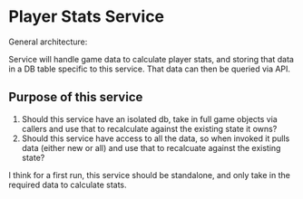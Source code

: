 # Player Stats Service

General architecture:

Service will handle game data to calculate player stats, and storing that data in a DB table specific to this service.
That data can then be queried via API.

## Purpose of this service

1. Should this service have an isolated db, take in full game objects via callers and use that to recalculate against the existing state it owns?
2. Should this service have access to all the data, so when invoked it pulls data (either new or all) and use that to recalcuate against the existing state?

I think for a first run, this service should be standalone, and only take in the required data to calculate stats.
